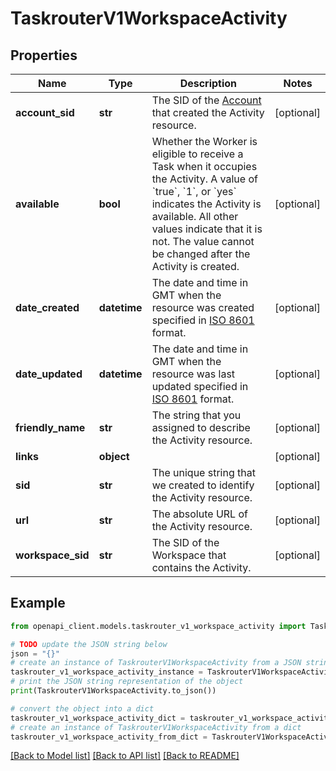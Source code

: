 # TaskrouterV1WorkspaceActivity


## Properties

Name | Type | Description | Notes
------------ | ------------- | ------------- | -------------
**account_sid** | **str** | The SID of the [Account](https://www.twilio.com/docs/iam/api/account) that created the Activity resource. | [optional] 
**available** | **bool** | Whether the Worker is eligible to receive a Task when it occupies the Activity. A value of &#x60;true&#x60;, &#x60;1&#x60;, or &#x60;yes&#x60; indicates the Activity is available. All other values indicate that it is not. The value cannot be changed after the Activity is created. | [optional] 
**date_created** | **datetime** | The date and time in GMT when the resource was created specified in [ISO 8601](https://en.wikipedia.org/wiki/ISO_8601) format. | [optional] 
**date_updated** | **datetime** | The date and time in GMT when the resource was last updated specified in [ISO 8601](https://en.wikipedia.org/wiki/ISO_8601) format. | [optional] 
**friendly_name** | **str** | The string that you assigned to describe the Activity resource. | [optional] 
**links** | **object** |  | [optional] 
**sid** | **str** | The unique string that we created to identify the Activity resource. | [optional] 
**url** | **str** | The absolute URL of the Activity resource. | [optional] 
**workspace_sid** | **str** | The SID of the Workspace that contains the Activity. | [optional] 

## Example

```python
from openapi_client.models.taskrouter_v1_workspace_activity import TaskrouterV1WorkspaceActivity

# TODO update the JSON string below
json = "{}"
# create an instance of TaskrouterV1WorkspaceActivity from a JSON string
taskrouter_v1_workspace_activity_instance = TaskrouterV1WorkspaceActivity.from_json(json)
# print the JSON string representation of the object
print(TaskrouterV1WorkspaceActivity.to_json())

# convert the object into a dict
taskrouter_v1_workspace_activity_dict = taskrouter_v1_workspace_activity_instance.to_dict()
# create an instance of TaskrouterV1WorkspaceActivity from a dict
taskrouter_v1_workspace_activity_from_dict = TaskrouterV1WorkspaceActivity.from_dict(taskrouter_v1_workspace_activity_dict)
```
[[Back to Model list]](../README.md#documentation-for-models) [[Back to API list]](../README.md#documentation-for-api-endpoints) [[Back to README]](../README.md)


